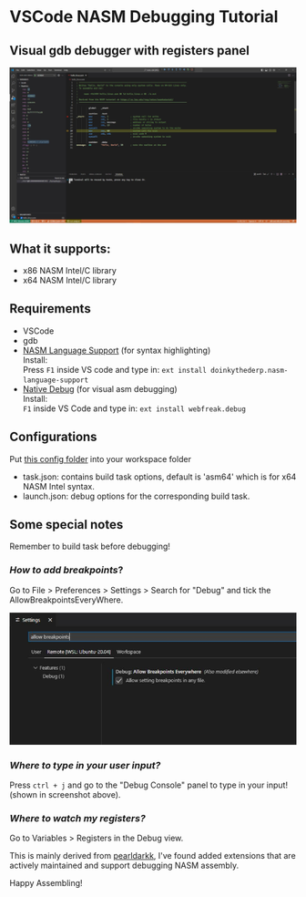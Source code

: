 # VSCode NASM Debugging Tutorial  
  
## Visual gdb debugger with registers panel
  
![alt text](assets/x86-register-debug.JPG)  
  

## What it supports:
- x86 NASM Intel/C library
- x64 NASM Intel/C library
  
## Requirements
- VSCode 
- gdb
- [NASM Language Support](https://marketplace.visualstudio.com/items?itemName=doinkythederp.nasm-language-support) (for syntax highlighting)  
Install:  
Press `F1` inside VS code and type in: `ext install doinkythederp.nasm-language-support`
- [Native Debug](https://marketplace.visualstudio.com/items?itemName=webfreak.debug) (for visual asm debugging)  
Install:  
`F1` inside VS Code and type in:  `ext install webfreak.debug`  

## Configurations
Put [this config folder](/.vscode) into your workspace folder
- task.json: contains build task options, default is 'asm64' which is for x64 NASM Intel syntax.
- launch.json: debug options for the corresponding build task.

## Some special notes
  
Remember to build task before debugging!

### *How to add breakpoints*?  
Go to File > Preferences > Settings > Search for "Debug" and tick the AllowBreakpointsEveryWhere.
  
![alt text](assets/allow-breakpoints.JPG)
 
### *Where to type in your user input?*
Press `ctrl + j` and go to the "Debug Console" panel to type in your input! (shown in screenshot above).  

### *Where to watch my registers?*
Go to Variables > Registers in the Debug view.  
  
This is mainly derived from [pearldarkk](https://github.com/pearldarkk/vscode-nasm-debugging-tutorial), I've found added extensions that are actively maintained and support debugging NASM assembly.
    
Happy Assembling!
